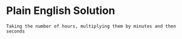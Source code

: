# Plain English Solution

```
Taking the number of hours, multiplying them by minutes and then seconds
```